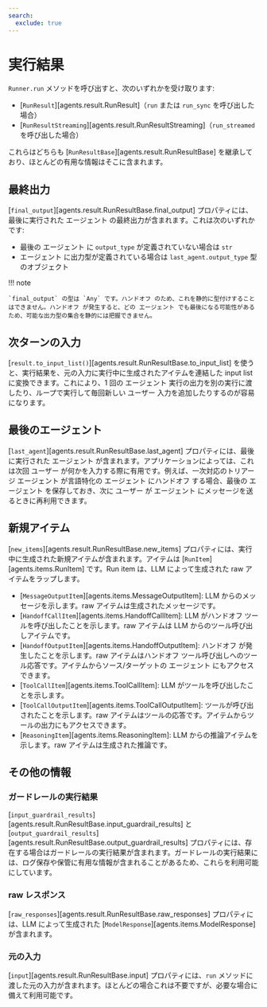 ```yaml
---
search:
  exclude: true
---
```

# 実行結果

`Runner.run` メソッドを呼び出すと、次のいずれかを受け取ります:

-   [`RunResult`][agents.result.RunResult]（`run` または `run_sync` を呼び出した場合）
-   [`RunResultStreaming`][agents.result.RunResultStreaming]（`run_streamed` を呼び出した場合）

これらはどちらも [`RunResultBase`][agents.result.RunResultBase] を継承しており、ほとんどの有用な情報はそこに含まれます。

## 最終出力

[`final_output`][agents.result.RunResultBase.final_output] プロパティには、最後に実行された エージェント の最終出力が含まれます。これは次のいずれかです:

-   最後の エージェント に `output_type` が定義されていない場合は `str`
-   エージェント に出力型が定義されている場合は `last_agent.output_type` 型のオブジェクト

!!! note

    `final_output` の型は `Any` です。ハンドオフ のため、これを静的に型付けすることはできません。ハンドオフ が発生すると、どの エージェント でも最後になる可能性があるため、可能な出力型の集合を静的には把握できません。

## 次ターンの入力

[`result.to_input_list()`][agents.result.RunResultBase.to_input_list] を使うと、実行結果を、元の入力に実行中に生成されたアイテムを連結した input list に変換できます。これにより、1 回の エージェント 実行の出力を別の実行に渡したり、ループで実行して毎回新しい ユーザー 入力を追加したりするのが容易になります。

## 最後のエージェント

[`last_agent`][agents.result.RunResultBase.last_agent] プロパティには、最後に実行された エージェント が含まれます。アプリケーションによっては、これは次回 ユーザー が何かを入力する際に有用です。例えば、一次対応のトリアージ エージェント が言語特化の エージェント にハンドオフ する場合、最後の エージェント を保存しておき、次に ユーザー が エージェント にメッセージを送るときに再利用できます。

## 新規アイテム

[`new_items`][agents.result.RunResultBase.new_items] プロパティには、実行中に生成された新規アイテムが含まれます。アイテムは [`RunItem`][agents.items.RunItem] です。Run item は、LLM によって生成された raw アイテムをラップします。

-   [`MessageOutputItem`][agents.items.MessageOutputItem]: LLM からのメッセージを示します。raw アイテムは生成されたメッセージです。
-   [`HandoffCallItem`][agents.items.HandoffCallItem]: LLM がハンドオフ ツールを呼び出したことを示します。raw アイテムは LLM からのツール呼び出しアイテムです。
-   [`HandoffOutputItem`][agents.items.HandoffOutputItem]: ハンドオフ が発生したことを示します。raw アイテムはハンドオフ ツール呼び出しへのツール応答です。アイテムからソース/ターゲットの エージェント にもアクセスできます。
-   [`ToolCallItem`][agents.items.ToolCallItem]: LLM がツールを呼び出したことを示します。
-   [`ToolCallOutputItem`][agents.items.ToolCallOutputItem]: ツールが呼び出されたことを示します。raw アイテムはツールの応答です。アイテムからツールの出力にもアクセスできます。
-   [`ReasoningItem`][agents.items.ReasoningItem]: LLM からの推論アイテムを示します。raw アイテムは生成された推論です。

## その他の情報

### ガードレールの実行結果

[`input_guardrail_results`][agents.result.RunResultBase.input_guardrail_results] と [`output_guardrail_results`][agents.result.RunResultBase.output_guardrail_results] プロパティには、存在する場合はガードレールの実行結果が含まれます。ガードレールの実行結果には、ログ保存や保管に有用な情報が含まれることがあるため、これらを利用可能にしています。

### raw レスポンス

[`raw_responses`][agents.result.RunResultBase.raw_responses] プロパティには、LLM によって生成された [`ModelResponse`][agents.items.ModelResponse] が含まれます。

### 元の入力

[`input`][agents.result.RunResultBase.input] プロパティには、`run` メソッドに渡した元の入力が含まれます。ほとんどの場合これは不要ですが、必要な場合に備えて利用可能です。